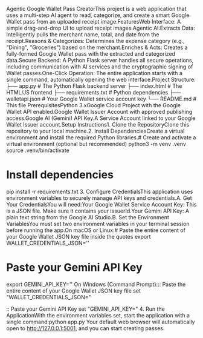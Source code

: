 Agentic Google Wallet Pass CreatorThis project is a web application that uses a multi-step AI agent to read, categorize, and create a smart Google Wallet pass from an uploaded receipt image.FeaturesWeb Interface: A simple drag-and-drop UI to upload receipt images.Agentic AI:Extracts Data: Intelligently pulls the merchant name, total, and date from the receipt.Reasons & Categorizes: Determines the expense category (e.g., "Dining", "Groceries") based on the merchant.Enriches & Acts: Creates a fully-formed Google Wallet pass with the extracted and categorized data.Secure Backend: A Python Flask server handles all secure operations, including communication with AI services and the cryptographic signing of Wallet passes.One-Click Operation: The entire application starts with a single command, automatically opening the web interface.Project Structure.
├── app.py                  # The Python Flask backend server
├── index.html                # The HTML/JS frontend
├── requirements.txt          # Python dependencies
├── walletapi.json            # Your Google Wallet service account key
└── README.md                 # This file
PrerequisitesPython 3.xGoogle Cloud Project with the Google Wallet API enabled.Google Wallet Issuer Account with approved publishing access.Google AI (Gemini) API Key.A Service Account linked to your Google Wallet Issuer account.Setup Instructions1. Clone the RepositoryClone this repository to your local machine.2. Install DependenciesCreate a virtual environment and install the required Python libraries.# Create and activate a virtual environment (optional but recommended)
python3 -m venv .venv
source .venv/bin/activate

# Install dependencies
pip install -r requirements.txt
3. Configure CredentialsThis application uses environment variables to securely manage API keys and credentials.A. Get Your CredentialsYou will need:Your Google Wallet Service Account Key: This is a JSON file. Make sure it contains your issuerId.Your Gemini API Key: A plain text string from the Google AI Studio.B. Set the Environment VariablesYou must set two environment variables in your terminal session before running the app.On macOS or Linux:# Paste the entire content of your Google Wallet JSON key file inside the quotes
export WALLET_CREDENTIALS_JSON='<PASTE CONTENT OF walletapi.json HERE>'

# Paste your Gemini API Key
export GEMINI_API_KEY='<PASTE YOUR GEMINI API KEY HERE>'
On Windows (Command Prompt)::: Paste the entire content of your Google Wallet JSON key file
set "WALLET_CREDENTIALS_JSON=<PASTE CONTENT OF walletapi.json HERE>"

:: Paste your Gemini API Key
set "GEMINI_API_KEY=<PASTE YOUR GEMINI API KEY HERE>"
4. Run the ApplicationWith the environment variables set, start the application with a single command:python app.py
Your default web browser will automatically open to http://127.0.0.1:5001, and you can start creating passes.